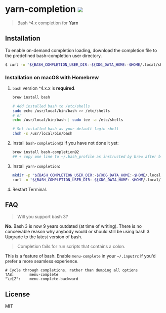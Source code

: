 # yarn-completion ![](https://github.com/dsifford/yarn-completion/workflows/build/badge.svg)

> Bash ^4.x completion for [Yarn](https://github.com/yarnpkg/yarn)

## Installation

To enable on-demand completion loading, download the completion file to the predefined bash-completion user directory.

```sh
$ curl -o "${BASH_COMPLETION_USER_DIR:-${XDG_DATA_HOME:-$HOME/.local/share}/bash-completion}/completions/yarn" https://raw.githubusercontent.com/dsifford/yarn-completion/master/yarn-completion.bash
```

### Installation on macOS with Homebrew

1.  `bash` version ^4.x.x is **required**.

    ```bash
    brew install bash

    # Add installed bash to /etc/shells
    sudo echo /usr/local/bin/bash >> /etc/shells
	# or
	echo /usr/local/bin/bash | sudo tee -a /etc/shells

    # Set installed bash as your default login shell
    chsh -s /usr/local/bin/bash
    ```

2.  Install `bash-completion@2` if you have not done it yet:

    ```bash
    brew install bash-completion@2
    ## + copy one line to ~/.bash_profile as instructed by brew after bash-completion setup
    ```

3.  Install `yarn-completion`:

    ```sh
    mkdir -p "${BASH_COMPLETION_USER_DIR:-${XDG_DATA_HOME:-$HOME/.local/share}/bash-completion}/completions"
    curl -o "${BASH_COMPLETION_USER_DIR:-${XDG_DATA_HOME:-$HOME/.local/share}/bash-completion}/completions/yarn" https://raw.githubusercontent.com/dsifford/yarn-completion/master/yarn-completion.bash
    ```

4.  Restart Terminal.

## FAQ

> Will you support bash 3?

**No**. Bash 3 is now 9 years outdated (at time of writing). There is no conceivable reason why anybody would or should still be using bash 3. Upgrade to the latest version of bash.

> Completion fails for run scripts that contains a colon.

This is a feature of bash. Enable `menu-complete` in your `~/.inputrc` if you'd prefer a more seamless experience.

```
# Cycle through completions, rather than dumping all options
TAB:       menu-complete
"\e[Z":    menu-complete-backward
```

## License

MIT

